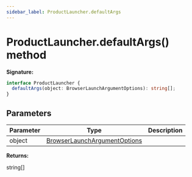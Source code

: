```yaml
---
sidebar_label: ProductLauncher.defaultArgs
---
```


# ProductLauncher.defaultArgs() method

**Signature:**

```typescript
interface ProductLauncher {
  defaultArgs(object: BrowserLaunchArgumentOptions): string[];
}
```

## Parameters

| Parameter | Type                                                                        | Description |
| --------- | --------------------------------------------------------------------------- | ----------- |
| object    | [BrowserLaunchArgumentOptions](./puppeteer.browserlaunchargumentoptions.md) |             |

**Returns:**

string\[\]
